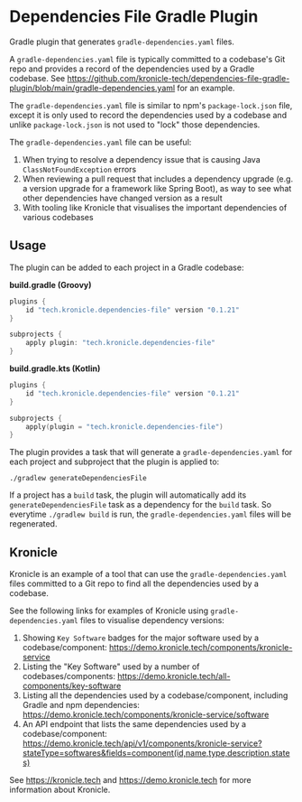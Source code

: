 # Dependencies File Gradle Plugin

Gradle plugin that generates `gradle-dependencies.yaml` files.  

A `gradle-dependencies.yaml` file is typically committed to a codebase's Git repo and provides a record of the 
dependencies used by a Gradle codebase.  See 
https://github.com/kronicle-tech/dependencies-file-gradle-plugin/blob/main/gradle-dependencies.yaml for an example.  

The `gradle-dependencies.yaml` file is similar to npm's `package-lock.json` file, except it is only used to record the 
dependencies used by a codebase and unlike `package-lock.json` is not used to "lock" those dependencies.  

The `gradle-dependencies.yaml` file can be useful: 

1. When trying to resolve a dependency issue that is causing Java `ClassNotFoundException` errors
2. When reviewing a pull request that includes a dependency upgrade (e.g. a version upgrade for a framework like Spring Boot), as way to see what other dependencies have changed version as a result
3. With tooling like Kronicle that visualises the important dependencies of various codebases


## Usage

The plugin can be added to each project in a Gradle codebase:

**build.gradle (Groovy)**
```groovy
plugins {
    id "tech.kronicle.dependencies-file" version "0.1.21"
}

subprojects {
    apply plugin: "tech.kronicle.dependencies-file"
}
```

**build.gradle.kts (Kotlin)**
```kotlin
plugins {
    id "tech.kronicle.dependencies-file" version "0.1.21"
}

subprojects {
    apply(plugin = "tech.kronicle.dependencies-file")
}
```

The plugin provides a task that will generate a `gradle-dependencies.yaml` for each project and subproject that
the plugin is applied to: 

```shell
./gradlew generateDependenciesFile
```

If a project has a `build` task, the plugin will automatically add its `generateDependenciesFile` task as a dependency 
for the `build` task.  So everytime `./gradlew build` is run, the `gradle-dependencies.yaml` files will be regenerated.  


## Kronicle

Kronicle is an example of a tool that can use the `gradle-dependencies.yaml` files committed to a Git repo to find all
the dependencies used by a codebase.

See the following links for examples of Kronicle using `gradle-dependencies.yaml` files to visualise dependency versions:

1. Showing `Key Software` badges for the major software used by a codebase/component: https://demo.kronicle.tech/components/kronicle-service
2. Listing the "Key Software" used by a number of codebases/components: https://demo.kronicle.tech/all-components/key-software
3. Listing all the dependencies used by a codebase/component, including Gradle and npm dependencies: https://demo.kronicle.tech/components/kronicle-service/software
4. An API endpoint that lists the same dependencies used by a codebase/component: https://demo.kronicle.tech/api/v1/components/kronicle-service?stateType=softwares&fields=component(id,name,type,description,states)

See https://kronicle.tech and https://demo.kronicle.tech for more information about Kronicle.  
